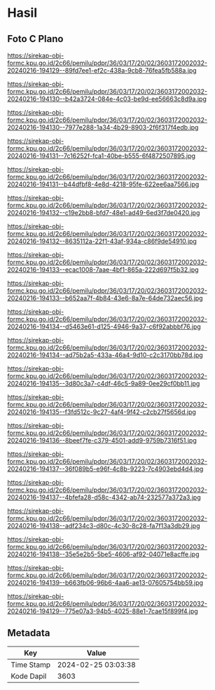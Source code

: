 # Hasil

## Foto C Plano

https://sirekap-obj-formc.kpu.go.id/2c66/pemilu/pdpr/36/03/17/20/02/3603172002032-20240216-194129--89fd7ee1-ef2c-438a-9cb8-76fea5fb588a.jpg

https://sirekap-obj-formc.kpu.go.id/2c66/pemilu/pdpr/36/03/17/20/02/3603172002032-20240216-194130--b42a3724-084e-4c03-be9d-ee56663c8d9a.jpg

https://sirekap-obj-formc.kpu.go.id/2c66/pemilu/pdpr/36/03/17/20/02/3603172002032-20240216-194130--7977e288-1a34-4b29-8903-2f6f317f4edb.jpg

https://sirekap-obj-formc.kpu.go.id/2c66/pemilu/pdpr/36/03/17/20/02/3603172002032-20240216-194131--7c16252f-fca1-40be-b555-6f4872507895.jpg

https://sirekap-obj-formc.kpu.go.id/2c66/pemilu/pdpr/36/03/17/20/02/3603172002032-20240216-194131--b44dfbf8-4e8d-4218-95fe-622ee6aa7566.jpg

https://sirekap-obj-formc.kpu.go.id/2c66/pemilu/pdpr/36/03/17/20/02/3603172002032-20240216-194132--c19e2bb8-bfd7-48e1-ad49-6ed3f7de0420.jpg

https://sirekap-obj-formc.kpu.go.id/2c66/pemilu/pdpr/36/03/17/20/02/3603172002032-20240216-194132--8635112a-22f1-43af-934a-c86f9de54910.jpg

https://sirekap-obj-formc.kpu.go.id/2c66/pemilu/pdpr/36/03/17/20/02/3603172002032-20240216-194133--ecac1008-7aae-4bf1-865a-222d697f5b32.jpg

https://sirekap-obj-formc.kpu.go.id/2c66/pemilu/pdpr/36/03/17/20/02/3603172002032-20240216-194133--b652aa7f-4b84-43e6-8a7e-64de732aec56.jpg

https://sirekap-obj-formc.kpu.go.id/2c66/pemilu/pdpr/36/03/17/20/02/3603172002032-20240216-194134--d5463e61-d125-4946-9a37-c6f92abbbf76.jpg

https://sirekap-obj-formc.kpu.go.id/2c66/pemilu/pdpr/36/03/17/20/02/3603172002032-20240216-194134--ad75b2a5-433a-46a4-9d10-c2c3170bb78d.jpg

https://sirekap-obj-formc.kpu.go.id/2c66/pemilu/pdpr/36/03/17/20/02/3603172002032-20240216-194135--3d80c3a7-c4df-46c5-9a89-0ee29cf0bb11.jpg

https://sirekap-obj-formc.kpu.go.id/2c66/pemilu/pdpr/36/03/17/20/02/3603172002032-20240216-194135--f3fd512c-9c27-4af4-9f42-c2cb27f5656d.jpg

https://sirekap-obj-formc.kpu.go.id/2c66/pemilu/pdpr/36/03/17/20/02/3603172002032-20240216-194136--8beef7fe-c379-4501-add9-9759b7316f51.jpg

https://sirekap-obj-formc.kpu.go.id/2c66/pemilu/pdpr/36/03/17/20/02/3603172002032-20240216-194137--36f089b5-e96f-4c8b-9223-7c4903ebd4d4.jpg

https://sirekap-obj-formc.kpu.go.id/2c66/pemilu/pdpr/36/03/17/20/02/3603172002032-20240216-194137--4bfefa28-d58c-4342-ab74-232577a372a3.jpg

https://sirekap-obj-formc.kpu.go.id/2c66/pemilu/pdpr/36/03/17/20/02/3603172002032-20240216-194138--adf234c3-d80c-4c30-8c28-fa7f13a3db29.jpg

https://sirekap-obj-formc.kpu.go.id/2c66/pemilu/pdpr/36/03/17/20/02/3603172002032-20240216-194138--35e5e2b5-5be5-4606-af92-04071e8acffe.jpg

https://sirekap-obj-formc.kpu.go.id/2c66/pemilu/pdpr/36/03/17/20/02/3603172002032-20240216-194139--b663fb06-96b6-4aa6-ae13-07605754bb59.jpg

https://sirekap-obj-formc.kpu.go.id/2c66/pemilu/pdpr/36/03/17/20/02/3603172002032-20240216-194129--775e07a3-94b5-4025-88e1-7cae15f899f4.jpg


## Metadata

| Key        | Value               |
| ---------- | ------------------- |
| Time Stamp | 2024-02-25 03:03:38 |
| Kode Dapil | 3603                |



